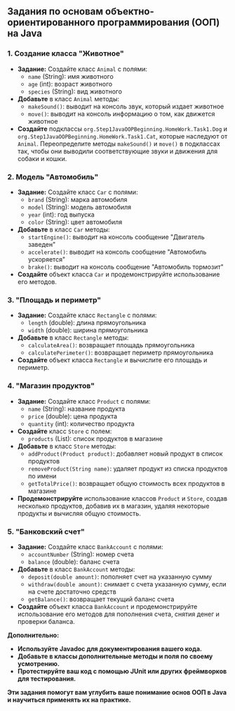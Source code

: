 ## Задания по основам объектно-ориентированного программирования (ООП) на Java

### 1. Создание класса "Животное"

* **Задание:**  Создайте класс `Animal`  с полями:
    * `name` (String): имя животного
    * `age` (int): возраст животного
    * `species` (String): вид животного
* **Добавьте**  в  класс  `Animal`  методы:
    * `makeSound()`:  выводит  на  консоль  звук,  который  издает  животное
    * `move()`:  выводит  на  консоль  информацию  о  том,  как  движется  животное
* **Создайте**  подклассы  `org.Step1JavaOOPBeginning.HomeWork.Task1.Dog`  и  `org.Step1JavaOOPBeginning.HomeWork.Task1.Cat`,  которые  наследуют  от  `Animal`.  Переопределите  методы  `makeSound()`  и  `move()`  в  подклассах  так,  чтобы  они  выводили  соответствующие  звуки  и  движения  для  собаки  и  кошки.

### 2. Модель "Автомобиль"

* **Задание:**  Создайте  класс  `Car`  с  полями:
    * `brand` (String):  марка  автомобиля
    * `model` (String):  модель  автомобиля
    * `year` (int):  год  выпуска
    * `color` (String):  цвет  автомобиля
* **Добавьте**  в  класс  `Car`  методы:
    * `startEngine()`:  выводит  на  консоль  сообщение  "Двигатель  заведен"
    * `accelerate()`:  выводит  на  консоль  сообщение  "Автомобиль  ускоряется"
    * `brake()`:  выводит  на  консоль  сообщение  "Автомобиль  тормозит"
* **Создайте**  объект  класса  `Car`  и  продемонстрируйте  использование  его  методов.

### 3.  "Площадь  и  периметр"

* **Задание:**  Создайте  класс  `Rectangle`  с  полями:
    * `length` (double):  длина  прямоугольника
    * `width` (double):  ширина  прямоугольника
* **Добавьте**  в  класс  `Rectangle`  методы:
    * `calculateArea()`:  возвращает  площадь  прямоугольника
    * `calculatePerimeter()`:  возвращает  периметр  прямоугольника
* **Создайте**  объект  класса  `Rectangle`  и  вычислите  его  площадь  и  периметр.

### 4.  "Магазин  продуктов"

* **Задание:**  Создайте  класс  `Product`  с  полями:
    * `name` (String):  название  продукта
    * `price` (double):  цена  продукта
    * `quantity` (int):  количество  продукта
* **Создайте**  класс  `Store`  с  полем:
    * `products` (List<Product>):  список  продуктов  в  магазине
* **Добавьте**  в  класс  `Store`  методы:
    * `addProduct(Product product)`:  добавляет  новый  продукт  в  список  продуктов
    * `removeProduct(String name)`:  удаляет  продукт  из  списка  продуктов  по  имени
    * `getTotalPrice()`:  возвращает  общую  стоимость  всех  продуктов  в  магазине
* **Продемонстрируйте**  использование  классов  `Product`  и  `Store`,  создав  несколько  продуктов,  добавив  их  в  магазин,  удаляя  некоторые  продукты  и  вычисляя  общую  стоимость.

### 5.  "Банковский  счет"

* **Задание:**  Создайте  класс  `BankAccount`  с  полями:
    * `accountNumber` (String):  номер  счета
    * `balance` (double):  баланс  счета
* **Добавьте**  в  класс  `BankAccount`  методы:
    * `deposit(double amount)`:  пополняет  счет  на  указанную  сумму
    * `withdraw(double amount)`:  снимает  с  счета  указанную  сумму,  если  на  счете  достаточно  средств
    * `getBalance()`:  возвращает  текущий  баланс  счета
* **Создайте**  объект  класса  `BankAccount`  и  продемонстрируйте  использование  его  методов  для  пополнения  счета,  снятия  денег  и  проверки  баланса.


**Дополнительно:**

* **Используйте  Javadoc  для  документирования  вашего  кода.**
* **Добавьте  в  классы  дополнительные  методы  и  поля  по  своему  усмотрению.**
* **Протестируйте  ваш  код  с  помощью  JUnit  или  других  фреймворков  для  тестирования.**

**Эти  задания  помогут  вам  углубить  ваше  понимание  основ  ООП  в  Java  и  научиться  применять  их  на  практике.**
